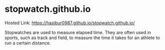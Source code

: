 # stopwatch.github.io
Hosted Link:
https://hasibur0987.github.io/stopwatch.github.io/

Stopwatches are used to measure elapsed time. They are often used in sports, such as track and field, to measure the time it takes for an athlete to run a certain distance.

